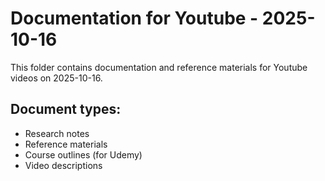 # Documentation for Youtube - 2025-10-16

This folder contains documentation and reference materials for Youtube videos on 2025-10-16.

## Document types:
- Research notes
- Reference materials
- Course outlines (for Udemy)
- Video descriptions
